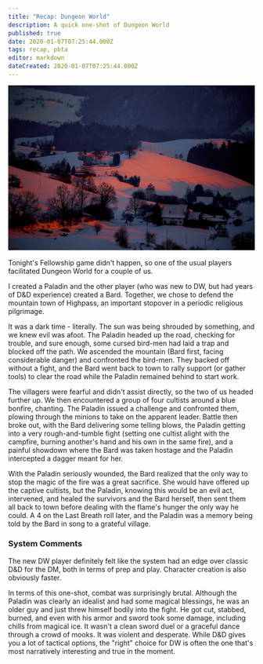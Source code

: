```yaml
---
title: "Recap: Dungeon World"
description: A quick one-shot of Dungeon World
published: true
date: 2020-01-07T07:25:44.000Z
tags: recap, pbta
editor: markdown
dateCreated: 2020-01-07T07:25:44.000Z
---
```


![Featured Image](recap-dungeon-world.jpg)

Tonight's Fellowship game didn't happen, so one of the usual players facilitated Dungeon World for a couple of us.

I created a Paladin and the other player (who was new to DW, but had years of D&D experience) created a Bard. Together, we chose to defend the mountain town of Highpass, an important stopover in a periodic religious pilgrimage.

It was a dark time - literally. The sun was being shrouded by something, and we knew evil was afoot. The Paladin headed up the road, checking for trouble, and sure enough, some cursed bird-men had laid a trap and blocked off the path. We ascended the mountain (Bard first, facing considerable danger) and confronted the bird-men. They backed off without a fight, and the Bard went back to town to rally support (or gather tools) to clear the road while the Paladin remained behind to start work.

The villagers were fearful and didn't assist directly, so the two of us headed further up. We then encountered a group of four cultists around a blue bonfire, chanting. The Paladin issued a challenge and confronted them, plowing through the minions to take on the apparent leader. Battle then broke out, with the Bard delivering some telling blows, the Paladin getting into a very rough-and-tumble fight (setting one cultist alight with the campfire, burning another's hand and his own in the same fire), and a painful showdown where the Bard was taken hostage and the Paladin intercepted a dagger meant for her.

With the Paladin seriously wounded, the Bard realized that the only way to stop the magic of the fire was a great sacrifice. She would have offered up the captive cultists, but the Paladin, knowing this would be an evil act, intervened, and healed the survivors and the Bard herself, then sent them all back to town before dealing with the flame's hunger the only way he could. A 4 on the Last Breath roll later, and the Paladin was a memory being told by the Bard in song to a grateful village.

### System Comments

The new DW player definitely felt like the system had an edge over classic D&D for the DM, both in terms of prep and play. Character creation is also obviously faster.

In terms of this one-shot, combat was surprisingly brutal. Although the Paladin was clearly an idealist and had some magical blessings, he was an older guy and just threw himself bodily into the fight. He got cut, stabbed, burned, and even with his armor and sword took some damage, including chills from magical ice. It wasn't a clean sword duel or a graceful dance through a crowd of mooks. It was violent and desperate. While D&D gives you a lot of tactical options, the "right" choice for DW is often the one that's most narratively interesting and true in the moment.


    